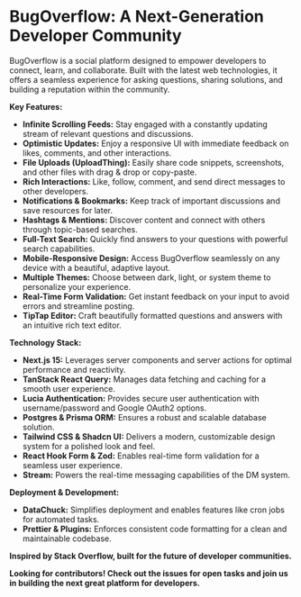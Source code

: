 # BugOverflow: A Next-Generation Developer Community

BugOverflow is a social platform designed to empower developers to connect, learn, and collaborate. Built with the latest web technologies, it offers a seamless experience for asking questions, sharing solutions, and building a reputation within the community.

**Key Features:**

* **Infinite Scrolling Feeds:** Stay engaged with a constantly updating stream of relevant questions and discussions.
* **Optimistic Updates:** Enjoy a responsive UI with immediate feedback on likes, comments, and other interactions.
* **File Uploads (UploadThing):** Easily share code snippets, screenshots, and other files with drag & drop or copy-paste.
* **Rich Interactions:**  Like, follow, comment, and send direct messages to other developers.
* **Notifications & Bookmarks:**  Keep track of important discussions and save resources for later.
* **Hashtags & Mentions:** Discover content and connect with others through topic-based searches.
* **Full-Text Search:**  Quickly find answers to your questions with powerful search capabilities.
* **Mobile-Responsive Design:** Access BugOverflow seamlessly on any device with a beautiful, adaptive layout.
* **Multiple Themes:**  Choose between dark, light, or system theme to personalize your experience.
* **Real-Time Form Validation:** Get instant feedback on your input to avoid errors and streamline posting.
* **TipTap Editor:**  Craft beautifully formatted questions and answers with an intuitive rich text editor.

**Technology Stack:**

* **Next.js 15:**  Leverages server components and server actions for optimal performance and reactivity.
* **TanStack React Query:** Manages data fetching and caching for a smooth user experience.
* **Lucia Authentication:** Provides secure user authentication with username/password and Google OAuth2 options.
* **Postgres & Prisma ORM:**  Ensures a robust and scalable database solution.
* **Tailwind CSS & Shadcn UI:**  Delivers a modern, customizable design system for a polished look and feel.
* **React Hook Form & Zod:**  Enables real-time form validation for a seamless user experience.
* **Stream:** Powers the real-time messaging capabilities of the DM system.

**Deployment & Development:**

* **DataChuck:** Simplifies deployment and enables features like cron jobs for automated tasks.
* **Prettier & Plugins:**  Enforces consistent code formatting for a clean and maintainable codebase.

**Inspired by Stack Overflow, built for the future of developer communities.**

**Looking for contributors! Check out the issues for open tasks and join us in building the next great platform for developers.**
